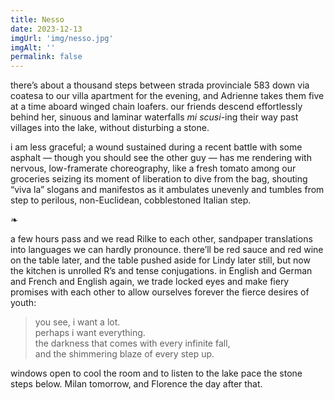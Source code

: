 ```yaml
---
title: Nesso
date: 2023-12-13
imgUrl: 'img/nesso.jpg'
imgAlt: ''
permalink: false
---
```

there’s about a thousand steps between strada provinciale 583 down via coatesa to our villa apartment for the evening, and Adrienne takes them five at a time aboard winged chain loafers. our friends descend effortlessly behind her, sinuous and laminar waterfalls *mi scusi*-ing their way past villages into the lake, without disturbing a stone.

i am less graceful; a wound sustained during a recent battle with some asphalt — though you should see the other guy — has me rendering with nervous, low-framerate choreography, like a fresh tomato among our groceries seizing its moment of liberation to dive from the bag, shouting “viva la” slogans and manifestos as it ambulates unevenly and tumbles from step to perilous, non-Euclidean, cobblestoned Italian step.

❧

a few hours pass and we read Rilke to each other, sandpaper translations into languages we can hardly pronounce. there’ll be red sauce and red wine on the table later, and the table pushed aside for Lindy later still, but now the kitchen is unrolled R’s and tense conjugations. in English and German and French and English again, we trade locked eyes and make fiery promises with each other to allow ourselves forever the fierce desires of youth:

> you see, i want a lot.  
> perhaps i want everything.  
> the darkness that comes with every infinite fall,  
> and the shimmering blaze of every step up.

windows open to cool the room and to listen to the lake pace the stone steps below. Milan tomorrow, and Florence the day after that.